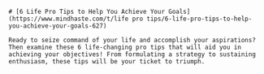 
    # [6 Life Pro Tips to Help You Achieve Your Goals](https://www.mindhaste.com/t/life pro tips/6-life-pro-tips-to-help-you-achieve-your-goals-627)

    Ready to seize command of your life and accomplish your aspirations? Then examine these 6 life-changing pro tips that will aid you in achieving your objectives! From formulating a strategy to sustaining enthusiasm, these tips will be your ticket to triumph.
    